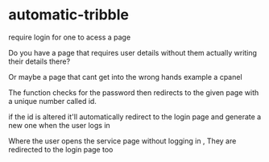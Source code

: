 # automatic-tribble
require login for one to acess a page


Do you have a page that requires user details without them actually writing their details there?

Or maybe a page that cant get into the wrong hands example a cpanel

The function checks for the password then redirects to the given page with a unique number called id.

if the id is altered it'll automatically redirect to the login page and generate a new one when the user logs in

Where the user opens the service page without logging in , They are redirected to the login page too
